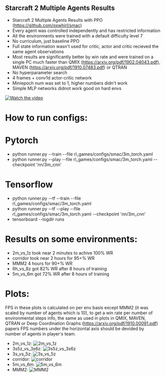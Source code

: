 ## Starcraft 2 Multiple Agents Results

* Starcraft 2 Multiple Agents Results with PPO (https://github.com/oxwhirl/smac)
* Every agent was controlled independently and has restricted information
* All the environments were trained with a default difficulty level 7
* No curriculum, just baseline PPO
* Full state information wasn't used for critic, actor and critic recieved the same agent observations
* Most results are significantly better by win rate and were trained on a single PC much faster than QMIX (https://arxiv.org/pdf/1902.04043.pdf), MAVEN (https://arxiv.org/pdf/1910.07483.pdf) or QTRAN
* No hyperparameter search
* 4 frames + conv1d actor-critic network
* Miniepoch num was set to 1, higher numbers didn't work
* Simple MLP networks didnot work good on hard envs

[![Watch the video](https://github.com/Denys88/dqn_atari/blob/master/pictures/smac/mmm2.gif)](https://www.youtube.com/watch?v=F_IfFz-s-iQ)

# How to run configs:
# Pytorch
* python runner.py --train --file rl_games/configs/smac/3m_torch.yaml
* python runner.py --play --file rl_games/configs/smac/3m_torch.yaml --checkpoint 'nn/3m_cnn'
# Tensorflow
* python runner.py --tf --train --file rl_games/configs/smac/3m_torch.yaml
* python runner.py --tf --play --file rl_games/configs/smac/3m_torch.yaml --checkpoint 'nn/3m_cnn'
* tensorboard --logdir runs
# Results on some environments:
* 2m_vs_1z took near 2 minutes to achive 100% WR
* corridor took near 2 hours for 95+% WR
* MMM2 4 hours for 90+% WR
* 6h_vs_8z got 82% WR after 8 hours of training
* 5m_vs_6m got 72% WR after 8 hours of training

# Plots:
FPS in these plots is calculated on per env basis except MMM2 (it was scaled by number of agents which is 10), to get a win rate per number of environmental steps info, the same as used in plots in QMIX, MAVEN, QTRAN or Deep Coordination Graphs (https://arxiv.org/pdf/1910.00091.pdf) papers FPS numbers under the horizontal axis should be devided by number of agents in player's team.

* 2m_vs_1z:
![2m_vs_1z](/pictures/smac/2m_vs_1z.png)
* 3s5z_vs_3s6z:
![3s5z_vs_3s6z](/pictures/smac/3s5z_vs_3s6z.png)
* 3s_vs_5z:
![3s_vs_5z](/pictures/smac/3s_vs_5z.png)
* corridor:
![corridor](/pictures/smac/corridor.png)
* 5m_vs_6m:
![5m_vs_6m](/pictures/smac/5m_vs_6m.png)
* MMM2:
![MMM2](/pictures/smac/MMM2.png)
